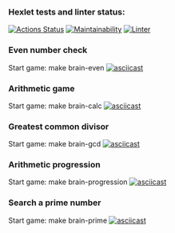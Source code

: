 ### Hexlet tests and linter status:

[![Actions Status](https://github.com/IvanSavDev/frontend-project-lvl1/workflows/hexlet-check/badge.svg)](https://github.com/IvanSavDev/frontend-project-lvl1/actions)
[![Maintainability](https://api.codeclimate.com/v1/badges/aa7863b29e0c7a55e427/maintainability)](https://codeclimate.com/github/IvanSavDev/frontend-project-lvl1/maintainability)
[![Linter](https://github.com/IvanSavDev/frontend-project-lvl1/actions/workflows/githubAction.yml/badge.svg)](https://github.com/IvanSavDev/frontend-project-lvl1/actions/workflows/githubAction.yml)

### Even number check

Start game: make brain-even
[![asciicast](https://asciinema.org/a/vkKsTHdohmLUnXciNremQPnAV.svg)](https://asciinema.org/a/vkKsTHdohmLUnXciNremQPnAV)

### Arithmetic game

Start game: make brain-calc
[![asciicast](https://asciinema.org/a/4iyLIkC7iMtYnvX5tSUzPfrlx.svg)](https://asciinema.org/a/4iyLIkC7iMtYnvX5tSUzPfrlx)

### Greatest сommon divisor

Start game: make brain-gcd
[![asciicast](https://asciinema.org/a/839P2FXYtxC58pARbWwIC87jX.svg)](https://asciinema.org/a/839P2FXYtxC58pARbWwIC87jX)

### Arithmetic progression

Start game: make brain-progression
[![asciicast](https://asciinema.org/a/7DPDAHVs8KuAGGRgi1GwkVgx3.svg)](https://asciinema.org/a/7DPDAHVs8KuAGGRgi1GwkVgx3)

### Search a prime number

Start game: make brain-prime
[![asciicast](https://asciinema.org/a/Shs8Ji1MnJtdWaRRnVvaMGHz4.svg)](https://asciinema.org/a/Shs8Ji1MnJtdWaRRnVvaMGHz4)
